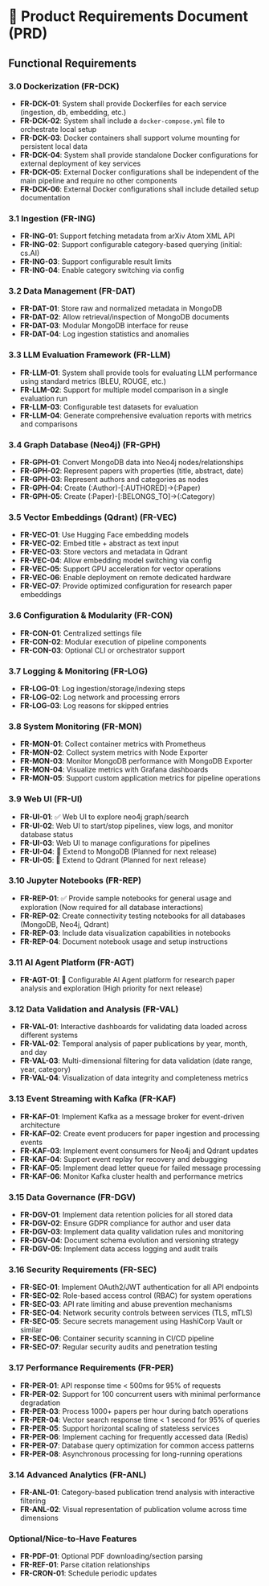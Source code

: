 
# 📗 Product Requirements Document (PRD)

## Functional Requirements

### 3.0 Dockerization (FR-DCK)
- **FR-DCK-01**: System shall provide Dockerfiles for each service (ingestion, db, embedding, etc.)
- **FR-DCK-02**: System shall include a `docker-compose.yml` file to orchestrate local setup
- **FR-DCK-03**: Docker containers shall support volume mounting for persistent local data
- **FR-DCK-04**: System shall provide standalone Docker configurations for external deployment of key services
- **FR-DCK-05**: External Docker configurations shall be independent of the main pipeline and require no other components
- **FR-DCK-06**: External Docker configurations shall include detailed setup documentation

### 3.1 Ingestion (FR-ING)
- **FR-ING-01**: Support fetching metadata from arXiv Atom XML API
- **FR-ING-02**: Support configurable category-based querying (initial: cs.AI)
- **FR-ING-03**: Support configurable result limits
- **FR-ING-04**: Enable category switching via config

### 3.2 Data Management (FR-DAT)
- **FR-DAT-01**: Store raw and normalized metadata in MongoDB
- **FR-DAT-02**: Allow retrieval/inspection of MongoDB documents
- **FR-DAT-03**: Modular MongoDB interface for reuse
- **FR-DAT-04**: Log ingestion statistics and anomalies

### 3.3 LLM Evaluation Framework (FR-LLM)
- **FR-LLM-01**: System shall provide tools for evaluating LLM performance using standard metrics (BLEU, ROUGE, etc.)
- **FR-LLM-02**: Support for multiple model comparison in a single evaluation run
- **FR-LLM-03**: Configurable test datasets for evaluation
- **FR-LLM-04**: Generate comprehensive evaluation reports with metrics and comparisons

### 3.4 Graph Database (Neo4j) (FR-GPH)
- **FR-GPH-01**: Convert MongoDB data into Neo4j nodes/relationships
- **FR-GPH-02**: Represent papers with properties (title, abstract, date)
- **FR-GPH-03**: Represent authors and categories as nodes
- **FR-GPH-04**: Create (:Author)-[:AUTHORED]->(:Paper)
- **FR-GPH-05**: Create (:Paper)-[:BELONGS_TO]->(:Category)

### 3.5 Vector Embeddings (Qdrant) (FR-VEC)
- **FR-VEC-01**: Use Hugging Face embedding models
- **FR-VEC-02**: Embed title + abstract as text input
- **FR-VEC-03**: Store vectors and metadata in Qdrant
- **FR-VEC-04**: Allow embedding model switching via config
- **FR-VEC-05**: Support GPU acceleration for vector operations
- **FR-VEC-06**: Enable deployment on remote dedicated hardware
- **FR-VEC-07**: Provide optimized configuration for research paper embeddings

### 3.6 Configuration & Modularity (FR-CON)
- **FR-CON-01**: Centralized settings file
- **FR-CON-02**: Modular execution of pipeline components
- **FR-CON-03**: Optional CLI or orchestrator support

### 3.7 Logging & Monitoring (FR-LOG)
- **FR-LOG-01**: Log ingestion/storage/indexing steps
- **FR-LOG-02**: Log network and processing errors
- **FR-LOG-03**: Log reasons for skipped entries

### 3.8 System Monitoring (FR-MON)
- **FR-MON-01**: Collect container metrics with Prometheus
- **FR-MON-02**: Collect system metrics with Node Exporter
- **FR-MON-03**: Monitor MongoDB performance with MongoDB Exporter
- **FR-MON-04**: Visualize metrics with Grafana dashboards
- **FR-MON-05**: Support custom application metrics for pipeline operations

### 3.9 Web UI (FR-UI)
- **FR-UI-01**: ✅ Web UI to explore neo4j graph/search
- **FR-UI-02**: Web UI to start/stop pipelines, view logs, and monitor database status
- **FR-UI-03**: Web UI to manage configurations for pipelines
- **FR-UI-04**: 🔄 Extend to MongoDB (Planned for next release)
- **FR-UI-05**: 🔄 Extend to Qdrant (Planned for next release)

### 3.10 Jupyter Notebooks (FR-REP)
- **FR-REP-01**: ✅ Provide sample notebooks for general usage and exploration (Now required for all database interactions)
- **FR-REP-02**: Create connectivity testing notebooks for all databases (MongoDB, Neo4j, Qdrant)
- **FR-REP-03**: Include data visualization capabilities in notebooks
- **FR-REP-04**: Document notebook usage and setup instructions

### 3.11 AI Agent Platform (FR-AGT)
- **FR-AGT-01**: 🔧 Configurable AI Agent platform for research paper analysis and exploration (High priority for next release)

### 3.12 Data Validation and Analysis (FR-VAL)
- **FR-VAL-01**: Interactive dashboards for validating data loaded across different systems
- **FR-VAL-02**: Temporal analysis of paper publications by year, month, and day
- **FR-VAL-03**: Multi-dimensional filtering for data validation (date range, year, category)
- **FR-VAL-04**: Visualization of data integrity and completeness metrics

### 3.13 Event Streaming with Kafka (FR-KAF)
- **FR-KAF-01**: Implement Kafka as a message broker for event-driven architecture
- **FR-KAF-02**: Create event producers for paper ingestion and processing events
- **FR-KAF-03**: Implement event consumers for Neo4j and Qdrant updates
- **FR-KAF-04**: Support event replay for recovery and debugging
- **FR-KAF-05**: Implement dead letter queue for failed message processing
- **FR-KAF-06**: Monitor Kafka cluster health and performance metrics

### 3.15 Data Governance (FR-DGV)
- **FR-DGV-01**: Implement data retention policies for all stored data
- **FR-DGV-02**: Ensure GDPR compliance for author and user data
- **FR-DGV-03**: Implement data quality validation rules and monitoring
- **FR-DGV-04**: Document schema evolution and versioning strategy
- **FR-DGV-05**: Implement data access logging and audit trails

### 3.16 Security Requirements (FR-SEC)
- **FR-SEC-01**: Implement OAuth2/JWT authentication for all API endpoints
- **FR-SEC-02**: Role-based access control (RBAC) for system operations
- **FR-SEC-03**: API rate limiting and abuse prevention mechanisms
- **FR-SEC-04**: Network security controls between services (TLS, mTLS)
- **FR-SEC-05**: Secure secrets management using HashiCorp Vault or similar
- **FR-SEC-06**: Container security scanning in CI/CD pipeline
- **FR-SEC-07**: Regular security audits and penetration testing

### 3.17 Performance Requirements (FR-PER)
- **FR-PER-01**: API response time < 500ms for 95% of requests
- **FR-PER-02**: Support for 100 concurrent users with minimal performance degradation
- **FR-PER-03**: Process 1000+ papers per hour during batch operations
- **FR-PER-04**: Vector search response time < 1 second for 95% of queries
- **FR-PER-05**: Support horizontal scaling of stateless services
- **FR-PER-06**: Implement caching for frequently accessed data (Redis)
- **FR-PER-07**: Database query optimization for common access patterns
- **FR-PER-08**: Asynchronous processing for long-running operations

### 3.14 Advanced Analytics (FR-ANL)
- **FR-ANL-01**: Category-based publication trend analysis with interactive filtering
- **FR-ANL-02**: Visual representation of publication volume across time dimensions

### Optional/Nice-to-Have Features
- **FR-PDF-01**: Optional PDF downloading/section parsing
- **FR-REF-01**: Parse citation relationships
- **FR-CRON-01**: Schedule periodic updates


